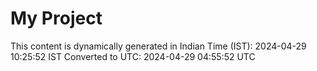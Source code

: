 # My Project

This content is dynamically generated in Indian Time (IST): 2024-04-29 10:25:52 IST
Converted to UTC: 2024-04-29 04:55:52 UTC
